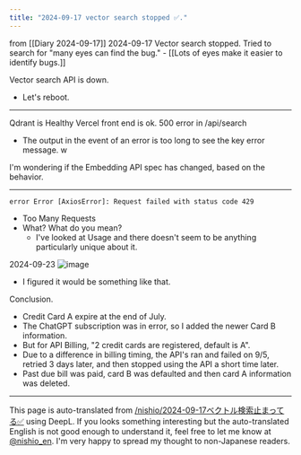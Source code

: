 ```yaml
---
title: "2024-09-17 vector search stopped ✅."
---
```


from  [[Diary 2024-09-17]]
2024-09-17 Vector search stopped.
Tried to search for "many eyes can find the bug."
    - [[Lots of eyes make it easier to identify bugs.]]

Vector search API is down.
- Let's reboot.

---
Qdrant is Healthy
Vercel front end is ok.
500 error in /api/search
- The output in the event of an error is too long to see the key error message. w

I'm wondering if the Embedding API spec has changed, based on the behavior.

----
`error Error [AxiosError]: Request failed with status code 429`
- Too Many Requests
- What? What do you mean?
    - I've looked at Usage and there doesn't seem to be anything particularly unique about it.


2024-09-23
![image](https://gyazo.com/d59b43aa5d4cc2c8621ebd4aaab07b39/thumb/1000)
- I figured it would be something like that.

Conclusion.
- Credit Card A expire at the end of July.
- The ChatGPT subscription was in error, so I added the newer Card B information.
- But for API Billing, "2 credit cards are registered, default is A".
- Due to a difference in billing timing, the API's ran and failed on 9/5, retried 3 days later, and then stopped using the API a short time later.
- Past due bill was paid, card B was defaulted and then card A information was deleted.

---
This page is auto-translated from [/nishio/2024-09-17ベクトル検索止まってる✅](https://scrapbox.io/nishio/2024-09-17ベクトル検索止まってる✅) using DeepL. If you looks something interesting but the auto-translated English is not good enough to understand it, feel free to let me know at [@nishio_en](https://twitter.com/nishio_en). I'm very happy to spread my thought to non-Japanese readers.